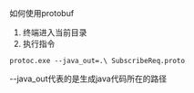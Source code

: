 如何使用protobuf

1. 终端进入当前目录
2. 执行指令
```
protoc.exe --java_out=.\ SubscribeReq.proto
```
--java_out代表的是生成java代码所在的路径


